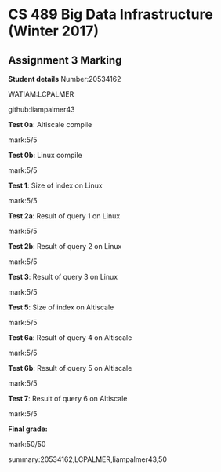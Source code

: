 # CS 489 Big Data Infrastructure (Winter 2017)
## Assignment 3 Marking
**Student details**
Number:20534162

WATIAM:LCPALMER

github:liampalmer43

**Test 0a**: Altiscale compile

mark:5/5

**Test 0b**: Linux compile

mark:5/5

**Test 1**: Size of index on Linux

mark:5/5

**Test 2a**: Result of query 1 on Linux

mark:5/5

**Test 2b**: Result of query 2 on Linux

mark:5/5

**Test 3**: Result of query 3 on Linux

mark:5/5

**Test 5**: Size of index on Altiscale

mark:5/5

**Test 6a**: Result of query 4 on Altiscale

mark:5/5

**Test 6b**: Result of query 5 on Altiscale

mark:5/5

**Test 7**: Result of query 6 on Altiscale

mark:5/5


**Final grade:**

mark:50/50

summary:20534162,LCPALMER,liampalmer43,50

